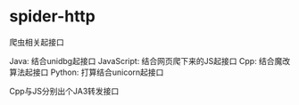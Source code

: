 # spider-http

爬虫相关起接口

Java: 结合unidbg起接口
JavaScript: 结合网页爬下来的JS起接口
Cpp: 结合魔改算法起接口
Python: 打算结合unicorn起接口

Cpp与JS分别出个JA3转发接口
